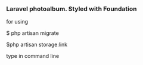 ### Laravel photoalbum. Styled with Foundation

for using 

$ php artisan migrate



$php artisan storage:link


type in command line
